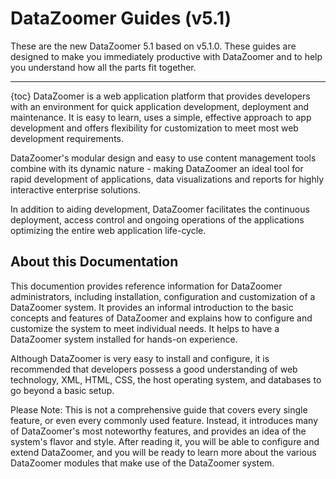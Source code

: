 
DataZoomer Guides (v5.1)
====

These are the new DataZoomer 5.1 based on v5.1.0.  These guides are designed to
make you immediately productive with DataZoomer and to help you understand how
all the parts fit together.

----

{toc}
DataZoomer is a web application platform that provides developers with an 
environment for quick application development, deployment and maintenance. It 
is easy to learn, uses a simple, effective approach to app development and 
offers flexibility for customization to meet most web development requirements.

DataZoomer's modular design and easy to use content management tools combine 
with its dynamic nature - making DataZoomer an ideal tool for rapid development of
applications, data visualizations and reports for highly interactive enterprise 
solutions.

In addition to aiding development, DataZoomer facilitates the continuous 
deployment, access control and ongoing operations of the applications optimizing 
the entire web application life-cycle.

About this Documentation
----
This documention provides reference information for DataZoomer administrators, including 
installation, configuration and customization of a DataZoomer system.  It provides an 
informal introduction to the basic concepts and features of DataZoomer and explains 
how to configure and customize the system to meet individual needs. It helps to have a 
DataZoomer system installed for hands-on experience.

Although DataZoomer is very easy to install and configure, it is recommended that developers
possess a good understanding of web technology, XML, HTML, CSS, the host operating system, and
databases to go beyond a basic setup. 

Please Note: This is not a comprehensive guide that covers every single feature, or even every commonly 
used feature. Instead, it introduces many of DataZoomer's most noteworthy features, and provides
an idea of the system's flavor and style. After reading it, you will be able to configure and extend 
DataZoomer, and you will be ready to learn more about the various DataZoomer modules that make use of
the DataZoomer system.


